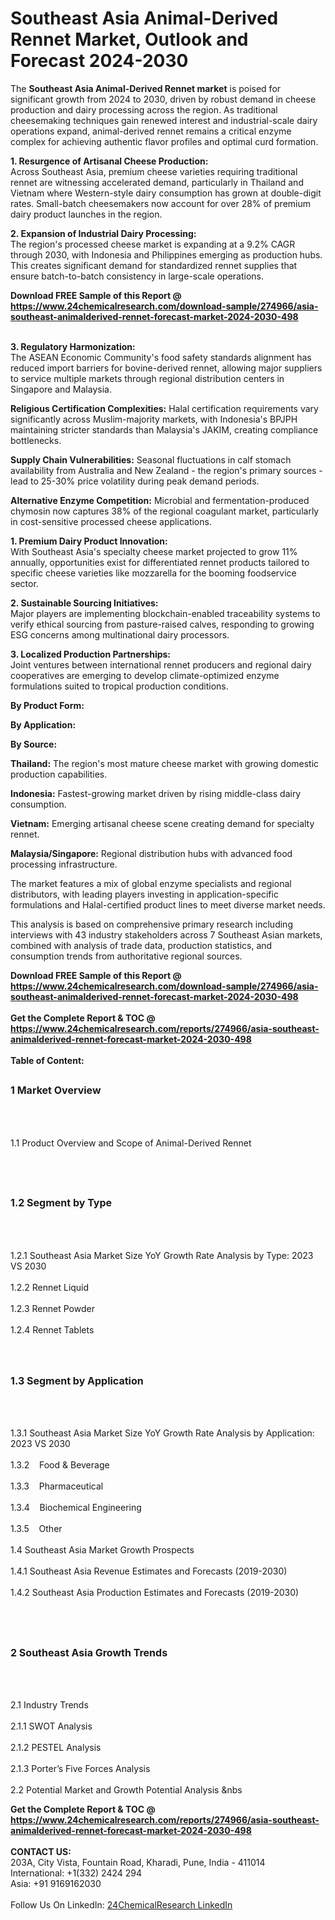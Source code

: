 <h1>Southeast Asia Animal-Derived Rennet Market, Outlook and Forecast 2024-2030</h1><p>The <strong>Southeast Asia Animal-Derived Rennet market</strong> is poised for significant growth from 2024 to 2030, driven by robust demand in cheese production and dairy processing across the region. As traditional cheesemaking techniques gain renewed interest and industrial-scale dairy operations expand, animal-derived rennet remains a critical enzyme complex for achieving authentic flavor profiles and optimal curd formation.</p><p><strong>1. Resurgence of Artisanal Cheese Production:</strong><br>
Across Southeast Asia, premium cheese varieties requiring traditional rennet are witnessing accelerated demand, particularly in Thailand and Vietnam where Western-style dairy consumption has grown at double-digit rates. Small-batch cheesemakers now account for over 28% of premium dairy product launches in the region.</p><p><strong>2. Expansion of Industrial Dairy Processing:</strong><br>
The region's processed cheese market is expanding at a 9.2% CAGR through 2030, with Indonesia and Philippines emerging as production hubs. This creates significant demand for standardized rennet supplies that ensure batch-to-batch consistency in large-scale operations.</p><div><b>Download FREE Sample of this Report @ 
            <a href="https://www.24chemicalresearch.com/download-sample/274966/asia-southeast-animalderived-rennet-forecast-market-2024-2030-498">
            https://www.24chemicalresearch.com/download-sample/274966/asia-southeast-animalderived-rennet-forecast-market-2024-2030-498</a></b></div><br><p><strong>3. Regulatory Harmonization:</strong><br>
The ASEAN Economic Community's food safety standards alignment has reduced import barriers for bovine-derived rennet, allowing major suppliers to service multiple markets through regional distribution centers in Singapore and Malaysia.</p><p><strong>Religious Certification Complexities:</strong> Halal certification requirements vary significantly across Muslim-majority markets, with Indonesia's BPJPH maintaining stricter standards than Malaysia's JAKIM, creating compliance bottlenecks.</p><p><strong>Supply Chain Vulnerabilities:</strong> Seasonal fluctuations in calf stomach availability from Australia and New Zealand - the region's primary sources - lead to 25-30% price volatility during peak demand periods.</p><p><strong>Alternative Enzyme Competition:</strong> Microbial and fermentation-produced chymosin now captures 38% of the regional coagulant market, particularly in cost-sensitive processed cheese applications.</p><p><strong>1. Premium Dairy Product Innovation:</strong><br>
With Southeast Asia's specialty cheese market projected to grow 11% annually, opportunities exist for differentiated rennet products tailored to specific cheese varieties like mozzarella for the booming foodservice sector.</p><p><strong>2. Sustainable Sourcing Initiatives:</strong><br>
Major players are implementing blockchain-enabled traceability systems to verify ethical sourcing from pasture-raised calves, responding to growing ESG concerns among multinational dairy processors.</p><p><strong>3. Localized Production Partnerships:</strong><br>
Joint ventures between international rennet producers and regional dairy cooperatives are emerging to develop climate-optimized enzyme formulations suited to tropical production conditions.</p><p><strong>By Product Form:</strong></p><p><strong>By Application:</strong></p><p><strong>By Source:</strong></p><p><strong>Thailand:</strong> The region's most mature cheese market with growing domestic production capabilities.</p><p><strong>Indonesia:</strong> Fastest-growing market driven by rising middle-class dairy consumption.</p><p><strong>Vietnam:</strong> Emerging artisanal cheese scene creating demand for specialty rennet.</p><p><strong>Malaysia/Singapore:</strong> Regional distribution hubs with advanced food processing infrastructure.</p><p>The market features a mix of global enzyme specialists and regional distributors, with leading players investing in application-specific formulations and Halal-certified product lines to meet diverse market needs.</p><p>This analysis is based on comprehensive primary research including interviews with 43 industry stakeholders across 7 Southeast Asian markets, combined with analysis of trade data, production statistics, and consumption trends from authoritative regional sources.</p><div><b>Download FREE Sample of this Report @ 
            <a href="https://www.24chemicalresearch.com/download-sample/274966/asia-southeast-animalderived-rennet-forecast-market-2024-2030-498">
            https://www.24chemicalresearch.com/download-sample/274966/asia-southeast-animalderived-rennet-forecast-market-2024-2030-498</a></b></div><br><div><b>Get the Complete Report & TOC @ 
            <a href="https://www.24chemicalresearch.com/reports/274966/asia-southeast-animalderived-rennet-forecast-market-2024-2030-498">
            https://www.24chemicalresearch.com/reports/274966/asia-southeast-animalderived-rennet-forecast-market-2024-2030-498</a></b></div><br>
            <b>Table of Content:</b><p><h2><span style="font-size:16px"><strong>1 Market Overview&nbsp;&nbsp; &nbsp;</strong></span></h2><br />
<br />
<p>1.1 Product Overview and Scope of Animal-Derived Rennet&nbsp;</p><br />
<br />
<h2><strong><span style="font-size:16px">1.2 Segment by Type&nbsp;&nbsp; &nbsp;</span></strong></h2><br />
<br />
<p>1.2.1 Southeast Asia Market Size YoY Growth Rate Analysis by Type: 2023 VS 2030&nbsp;&nbsp; &nbsp;<br /><br />
1.2.2 Rennet Liquid&nbsp;&nbsp; &nbsp;<br /><br />
1.2.3 Rennet Powder<br /><br />
1.2.4 Rennet Tablets<br /><br />
<br />
<h2><span style="font-size:16px"><strong>1.3 Segment by Application&nbsp;&nbsp;</strong></span></h2><br />
<br />
<p>1.3.1 Southeast Asia Market Size YoY Growth Rate Analysis by Application: 2023 VS 2030&nbsp;&nbsp; &nbsp;<br /><br />
1.3.2&nbsp;&nbsp; &nbsp;Food & Beverage<br /><br />
1.3.3&nbsp;&nbsp; &nbsp;Pharmaceutical<br /><br />
1.3.4&nbsp;&nbsp; &nbsp;Biochemical Engineering<br /><br />
1.3.5&nbsp;&nbsp; &nbsp;Other<br /><br />
1.4 Southeast Asia Market Growth Prospects&nbsp;&nbsp; &nbsp;<br /><br />
1.4.1 Southeast Asia Revenue Estimates and Forecasts (2019-2030)&nbsp;&nbsp; &nbsp;<br /><br />
1.4.2 Southeast Asia Production Estimates and Forecasts (2019-2030)&nbsp;&nbsp;</p><br />
<br />
<h2><span style="font-size:16px"><strong>2 Southeast Asia Growth Trends&nbsp;&nbsp; &nbsp;</strong></span></h2><br />
<br />
<p>2.1 Industry Trends&nbsp;&nbsp; &nbsp;<br /><br />
2.1.1 SWOT Analysis&nbsp;&nbsp; &nbsp;<br /><br />
2.1.2 PESTEL Analysis&nbsp;&nbsp; &nbsp;<br /><br />
2.1.3 Porter&rsquo;s Five Forces Analysis&nbsp;&nbsp; &nbsp;<br /><br />
2.2 Potential Market and Growth Potential Analysis&nbsp;&nbs</p><div><b>Get the Complete Report & TOC @ 
            <a href="https://www.24chemicalresearch.com/reports/274966/asia-southeast-animalderived-rennet-forecast-market-2024-2030-498">
            https://www.24chemicalresearch.com/reports/274966/asia-southeast-animalderived-rennet-forecast-market-2024-2030-498</a></b></div><br><b>CONTACT US:</b><br>
            203A, City Vista, Fountain Road, Kharadi, Pune, India - 411014<br>
            International: +1(332) 2424 294<br>
            Asia: +91 9169162030 <br><br>
            Follow Us On LinkedIn: <a href="https://www.linkedin.com/company/24chemicalresearch/">24ChemicalResearch LinkedIn</a>